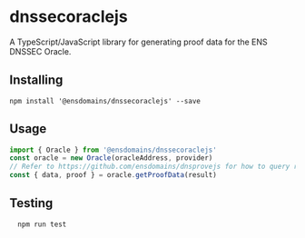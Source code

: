 # dnssecoraclejs

A TypeScript/JavaScript library for generating proof data for the ENS DNSSEC Oracle.

## Installing

```
npm install '@ensdomains/dnssecoraclejs' --save
```

## Usage

```js
import { Oracle } from '@ensdomains/dnssecoraclejs'
const oracle = new Oracle(oracleAddress, provider)
// Refer to https://github.com/ensdomains/dnsprovejs for how to query result data
const { data, proof } = oracle.getProofData(result)
```

## Testing

```
  npm run test
```
